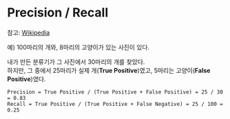 # Precision / Recall

참고: [Wikipedia](https://en.wikipedia.org/wiki/Precision_and_recall)

예) 100마리의 개와, 8마리의 고양이가 있는 사진이 있다.

내가 만든 분류기가 그 사진에서 30마리의 개를 찾았다.  
하지만, 그 중에서 25마리가 실제 개(**True Positive**)였고, 5마리는 고양이(**False Positive**)였다.

```
Precision = True Positive / (True Positive + False Positive) = 25 / 30 = 0.83
Recall = True Positive / (True Positive + False Negative) = 25 / 100 = 0.25
```
